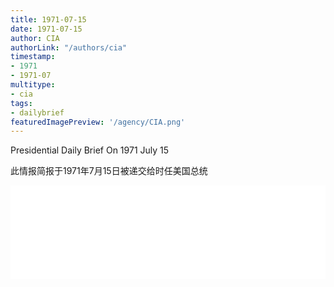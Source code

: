 ```yaml
---
title: 1971-07-15
date: 1971-07-15
author: CIA 
authorLink: "/authors/cia"
timestamp: 
- 1971
- 1971-07
multitype: 
- cia
tags: 
- dailybrief
featuredImagePreview: '/agency/CIA.png'
---
```



Presidential Daily Brief On 1971 July 15

此情报简报于1971年7月15日被递交给时任美国总统

<!--more-->





<div id="over" style="width:100%; overflow:hidden"> <iframe id="sFrame" name="sFrame" frameborder="no" border="0"  allowfullscreen marginwidth="0" scrolling="no" src = " /CIA/1971-07-15.html "  style = " position:absulute; width: 806px; top: 300;" > </iframe> </div>